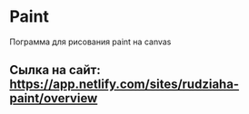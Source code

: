 # Paint

Пограмма для рисования paint на canvas

## Сылка на сайт: https://app.netlify.com/sites/rudziaha-paint/overview
